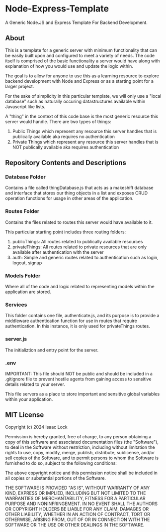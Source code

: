 # Node-Express-Template
A Generic Node.JS and Express Template For Backend Development.

## About
This is a template for a generic server with minimum functionality that can be easily built upon and configured to meet a variety of needs. The code itself is comprised of the basic functionality a server would have along with explanation of how you would use and update the logic within.

The goal is to allow for anyone to use this as a learning resource to explore backend development with Node and Express or as a starting point for a larger project.

For the sake of simplicity in this particular template, we will only use a "local database" such as naturally occuring datastructures available within Javascript like lists.

A "thing" in the context of this code base is the most generic resource this server would handle. There are two types of things:
1. Public Things which represent any resource this server handles that is publically available aka requires no authentication
2. Private Things which represent any resource this server handles that is NOT publically available aka requires authentication

## Repository Contents and Descriptions

### Database Folder

Contains a file called thingDatabase.js that acts as a makeshift database and interface that stores our thing objects in a list and exposes CRUD operation functions for usage in other areas of the application.

### Routes Folder

Contains the files related to routes this server would have available to it.

This particular starting point includes three routing folders:
1. publicThings: All routes related to publically available resources
2. privateThings: All routes related to private resources that are only available after authentication with the server
3. auth: Simple and generic routes related to authentication such as login, logout, signup

### Models Folder

Where all of the code and logic related to representing models within the application are stored.

### Services

This folder contains one file, authenticate.js, and its purpose is to provide a middleware authentication function for
use in routes that require authentication. In this instance, it is only used for privateThings routes.

### server.js

The initializtion and entry point for the server.

### .env

IMPORTANT: This file should NOT be public and should be included in a .gitignore file to prevent hostile agents from gaining access to sensitive details related to your server.

This file servers as a place to store important and sensitive global variables within your application. 

## MIT License

Copyright (c) 2024 Isaac Lock

Permission is hereby granted, free of charge, to any person obtaining a copy
of this software and associated documentation files (the "Software"), to deal
in the Software without restriction, including without limitation the rights
to use, copy, modify, merge, publish, distribute, sublicense, and/or sell
copies of the Software, and to permit persons to whom the Software is
furnished to do so, subject to the following conditions:

The above copyright notice and this permission notice shall be included in all
copies or substantial portions of the Software.

THE SOFTWARE IS PROVIDED "AS IS", WITHOUT WARRANTY OF ANY KIND, EXPRESS OR
IMPLIED, INCLUDING BUT NOT LIMITED TO THE WARRANTIES OF MERCHANTABILITY,
FITNESS FOR A PARTICULAR PURPOSE AND NONINFRINGEMENT. IN NO EVENT SHALL THE
AUTHORS OR COPYRIGHT HOLDERS BE LIABLE FOR ANY CLAIM, DAMAGES OR OTHER
LIABILITY, WHETHER IN AN ACTION OF CONTRACT, TORT OR OTHERWISE, ARISING FROM,
OUT OF OR IN CONNECTION WITH THE SOFTWARE OR THE USE OR OTHER DEALINGS IN THE
SOFTWARE.
